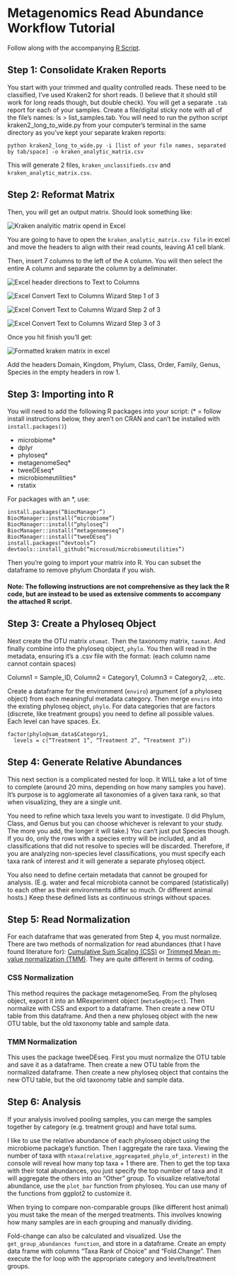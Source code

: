 # Metagenomics Read Abundance Workflow Tutorial

Follow along with the accompanying [R Script](https://github.com/catrionelee/R_Workbook/blob/main/metagenomics_analysis_script_CL.R).

## Step 1: Consolidate Kraken Reports

You start with your trimmed and quality controlled reads. These need to be classified, I’ve used Kraken2 for short reads. (I believe that it should still work for long reads though, but double check). You will get a separate `.tab` report for each of your samples.
Create a file/digital sticky note with all of the file’s names: ls > list_samples.tab. You will need to run the python script kraken2_long_to_wide.py from your computer’s terminal in the same directory as you’ve kept your separate kraken reports: 

```
python kraken2_long_to_wide.py -i [list of your file names, separated by tab/space] -o kraken_analytic_matrix.csv
```

This will generate 2 files, `kraken_unclassifieds.csv` and `kraken_analytic_matrix.csv`.

## Step 2: Reformat Matrix

Then, you will get an output matrix. Should look something like:

![Kraken analyitic matrix opend in Excel](https://github.com/catrionelee/R_Workbook/blob/main/Pictures/kraken_analytic_matrix.png) 

You are going to have to open the `kraken_analytic_matrix.csv file` in excel and move the headers to align with their read counts, leaving A1 cell blank.

Then, insert 7 columns to the left of the A column. You will then select the entire A column and separate the column by a deliminater.

![Excel header directions to Text to Columns](https://github.com/catrionelee/R_Workbook/blob/main/Pictures/text_to_column.png)

![Excel Convert Text to Columns Wizard Step 1 of 3](https://github.com/catrionelee/R_Workbook/blob/main/Pictures/deliminated.png)

![Excel Convert Text to Columns Wizard Step 2 of 3](https://github.com/catrionelee/R_Workbook/blob/main/Pictures/delim_character.png)

![Excel Convert Text to Columns Wizard Step 3 of 3](https://github.com/catrionelee/R_Workbook/blob/main/Pictures/last_window.png)

Once you hit finish you’ll get:

![Formatted kraken matrix in excel](https://github.com/catrionelee/R_Workbook/blob/main/Pictures/expanded_matrix.png) 

Add the headers Domain, Kingdom, Phylum, Class, Order, Family, Genus, Species in the empty headers in row 1.



## Step 3: Importing into R

You will need to add the following R packages into your script: (* = follow install instructions below, they aren’t on CRAN and can’t be installed with `install.packages()`)
- microbiome*
- dplyr
- phyloseq*
- metagenomeSeq*
- tweeDEseq*
- microbiomeutilities*
- rstatix

For packages with an *, use:

```
install.packages(“BiocManager”)
BiocManager::install(“microbiome”)
BiocManager::install(“phyloseq”)
BiocManager::install(“metagenomeseq”)
BiocManager::install(“tweeDEseq”)
install.packages(“devtools”)
devtools::install_github(“microsud/microbiomeutilities”)
```

Then you’re going to import your matrix into R. You can subset the dataframe to remove phylum Chordata if you wish.

#### **Note: The following instructions are not comprehensive as they lack the R code, but are instead to be used as extensive comments to accompany the attached R script.**

## Step 3: Create a Phyloseq Object

Next create the OTU matrix `otumat`. Then the taxonomy matrix, `taxmat`. And finally combine into the phyloseq object, `phylo`. You then will read in the metadata, ensuring it’s a .csv file with the format: (each column name cannot contain spaces)

Column1 = Sample_ID, Column2 = Category1, Column3 = Category2, ...etc.

Create a dataframe for the environment (`enviro`) argument (of a phyloseq object) from each meaningful metadata category. Then merge `enviro` into the existing phyloseq object, `phylo`.
For data categories that are factors (discrete, like treatment groups) you need to define all possible values. Each level can have spaces. Ex.

```
factor(phylo@sam_data$Category1,
  levels = c(“Treatment 1”, “Treatment 2”, “Treatment 3”))
```

## Step 4: Generate Relative Abundances

This next section is a complicated nested for loop. It WILL take a lot of time to complete (around 20 mins, depending on how many samples you have). It’s purpose is to agglomerate all taxonomies of a given taxa rank, so that when visualizing, they are a single unit. 

You need to refine which taxa levels you want to investigate. (I did Phylum, Class, and Genus but you can choose whichever is relevant to your study. The more you add, the longer it will take.) You can’t just put Species though. If you do, only the rows with a species entry will be included, and all classifications that did not resolve to species will be discarded. Therefore, if you are analyzing non-species level classifications, you must specify each taxa rank of interest and it will generate a separate phyloseq object.

You also need to define certain metadata that cannot be grouped for analysis. (E.g. water and fecal microbiota cannot be compared (statistically) to each other as their environments differ so much. Or different animal hosts.) Keep these defined lists as continuous strings without spaces.

## Step 5: Read Normalization

For each dataframe that was generated from Step 4, you must normalize. There are two methods of normalization for read abundances (that I have found literature for): [Cumulative Sum Scaling (CSS)](https://doi.org/10.1038/nmeth.2658) or [Trimmed Mean m-value normalization (TMM)](https://doi.org/10.1186/gb-2010-11-3-r25). They are quite different in terms of coding.

### CSS Normalization
This method requires the package metagenomeSeq. From the phyloseq object, export it into an MRexperiment object (`metaSeqObject`). Then normalize with CSS and export to a dataframe. Then create a new OTU table from this dataframe. And then a new phyloseq object with the new OTU table, but the old taxonomy table and sample data. 

### TMM Normalization
This uses the package tweeDEseq. First you must normalize the OTU table and save it as a dataframe. Then create a new OTU table from the normalized dataframe. Then create a new phyloseq object that contains the new OTU table, but the old taxonomy table and sample data.

## Step 6: Analysis

If your analysis involved pooling samples, you can merge the samples together by category (e.g. treatment group) and have total sums.

I like to use the relative abundance of each phyloseq object using the microbiome package’s function. Then I aggregate the rare taxa. Viewing the number of taxa with ```ntaxa(relative_aggreagated_phylo_of_interest)``` in the console will reveal how many top taxa + 1 there are. Then to get the top taxa with their total abundances, you just specify the top number of taxa and it will aggregate the others into an “Other” group.
To visualize relative/total abundance, use the `plot_bar` function from phyloseq. You can use many of the functions from ggplot2 to customize it.

When trying to compare non-comparable groups (like different host animal) you must take the mean of the merged treatments. This involves knowing how many samples are in each grouping and manually dividing.

Fold-change can also be calculated and visualized. Use the `get_group_abundances function`, and store in a dataframe. Create an empty data frame with columns “Taxa Rank of Choice” and “Fold.Change”.  Then execute the for loop with the appropriate category and levels/treatment groups.
